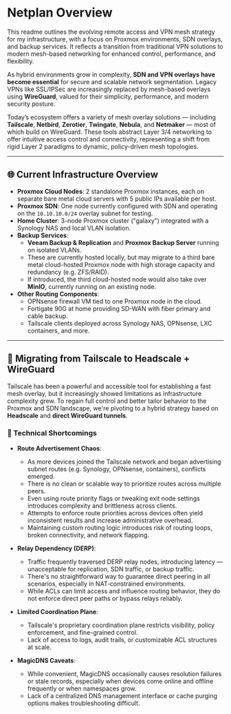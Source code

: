 # Netplan Overview

This readme outlines the evolving remote access and VPN mesh strategy for my infrastructure, with a focus on Proxmox environments, SDN overlays, and backup services. It reflects a transition from traditional VPN solutions to modern mesh-based networking for enhanced control, performance, and flexibility.

As hybrid environments grow in complexity, **SDN and VPN overlays have become essential** for secure and scalable network segmentation. Legacy VPNs like SSL/IPSec are increasingly replaced by mesh-based overlays using **WireGuard**, valued for their simplicity, performance, and modern security posture.

Today’s ecosystem offers a variety of mesh overlay solutions — including **Tailscale**, **Netbird**, **Zerotier**, **Twingate**, **Nebula**, and **Netmaker** — most of which build on WireGuard. These tools abstract Layer 3/4 networking to offer intuitive access control and connectivity, representing a shift from rigid Layer 2 paradigms to dynamic, policy-driven mesh topologies.

---

## 🌐 Current Infrastructure Overview

- **Proxmox Cloud Nodes**: 2 standalone Proxmox instances, each on separate bare metal cloud servers with 5 public IPs available per host.
- **Proxmox SDN**: One node currently configured with SDN and operating on the `10.10.10.0/24` overlay subnet for testing.
- **Home Cluster**: 3-node Proxmox cluster ("galaxy") integrated with a Synology NAS and local VLAN isolation.
- **Backup Services**:
  - **Veeam Backup & Replication** and **Proxmox Backup Server** running on isolated VLANs.
  - These are currently hosted locally, but may migrate to a third bare metal cloud-hosted Proxmox node with high storage capacity and redundancy (e.g. ZFS/RAID).
  - If introduced, the third cloud-hosted node would also take over **MinIO**, currently running on an existing node.
- **Other Routing Components**:
  - OPNsense firewall VM tied to one Proxmox node in the cloud.
  - Fortigate 90G at home providing SD-WAN with fiber primary and cable backup.
  - Tailscale clients deployed across Synology NAS, OPNsense, LXC containers, and more.

---

## 🔄 Migrating from Tailscale to Headscale + WireGuard

Tailscale has been a powerful and accessible tool for establishing a fast mesh overlay, but it increasingly showed limitations as infrastructure complexity grew. To regain full control and better tailor behavior to the Proxmox and SDN landscape, we're pivoting to a hybrid strategy based on **Headscale** and **direct WireGuard tunnels**.

### 🚧 Technical Shortcomings

- **Route Advertisement Chaos**:
  - As more devices joined the Tailscale network and began advertising subnet routes (e.g. Synology, OPNsense, containers), conflicts emerged.
  - There is no clean or scalable way to prioritize routes across multiple peers.
  - Even using route priority flags or tweaking exit node settings introduces complexity and brittleness across clients.
  - Attempts to enforce route priorities across devices often yield inconsistent results and increase administrative overhead.
  - Maintaining custom routing logic introduces risk of routing loops, broken connectivity, and network flapping.

- **Relay Dependency (DERP)**:
  - Traffic frequently traversed DERP relay nodes, introducing latency — unacceptable for replication, SDN traffic, or backup traffic.
  - There's no straightforward way to guarantee direct peering in all scenarios, especially in NAT-constrained environments.
  - While ACLs can limit access and influence routing behavior, they do not enforce direct peer paths or bypass relays reliably.

- **Limited Coordination Plane**:
  - Tailscale's proprietary coordination plane restricts visibility, policy enforcement, and fine-grained control.
  - Lack of access to logs, audit trails, or customizable ACL structures at scale.

- **MagicDNS Caveats**:
  - While convenient, MagicDNS occasionally causes resolution failures or stale records, especially when devices come online and offline frequently or when namespaces grow.
  - Lack of a centralized DNS management interface or cache purging options makes troubleshooting difficult.


